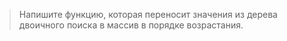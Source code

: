 >Напишите функцию, которая переносит значения из дерева двоичного поиска в массив в порядке возрастания.